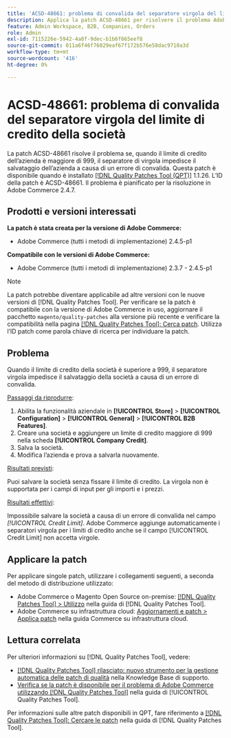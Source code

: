 ```yaml
---
title: 'ACSD-48661: problema di convalida del separatore virgola del limite di credito della società'
description: Applica la patch ACSD-48661 per risolvere il problema Adobe Commerce, in cui quando il limite di credito della società è superiore a 999, il separatore di virgola impedisce il salvataggio della società a causa di un errore di convalida.
feature: Admin Workspace, B2B, Companies, Orders
role: Admin
exl-id: 7115226e-5942-4a8f-9dec-b1b6f665eef8
source-git-commit: 011a6f46f76029eaf67f172b576e58dac9710a3d
workflow-type: tm+mt
source-wordcount: '416'
ht-degree: 0%

---
```


# ACSD-48661: problema di convalida del separatore virgola del limite di credito della società

La patch ACSD-48661 risolve il problema se, quando il limite di credito dell’azienda è maggiore di 999, il separatore di virgola impedisce il salvataggio dell’azienda a causa di un errore di convalida. Questa patch è disponibile quando è installato [[!DNL Quality Patches Tool (QPT)]](https://experienceleague.adobe.com/en/docs/commerce-operations/tools/quality-patches-tool/quality-patches-tool-to-self-serve-quality-patches) 1.1.26. L’ID della patch è ACSD-48661. Il problema è pianificato per la risoluzione in Adobe Commerce 2.4.7.

## Prodotti e versioni interessati

**La patch è stata creata per la versione di Adobe Commerce:**

* Adobe Commerce (tutti i metodi di implementazione) 2.4.5-p1

**Compatibile con le versioni di Adobe Commerce:**

* Adobe Commerce (tutti i metodi di implementazione) 2.3.7 - 2.4.5-p1

>[!NOTE]
>
>La patch potrebbe diventare applicabile ad altre versioni con le nuove versioni di [!DNL Quality Patches Tool]. Per verificare se la patch è compatibile con la versione di Adobe Commerce in uso, aggiornare il pacchetto `magento/quality-patches` alla versione più recente e verificare la compatibilità nella pagina [[!DNL Quality Patches Tool]: Cerca patch](https://experienceleague.adobe.com/tools/commerce-quality-patches/index.html). Utilizza l’ID patch come parola chiave di ricerca per individuare la patch.

## Problema

Quando il limite di credito della società è superiore a 999, il separatore virgola impedisce il salvataggio della società a causa di un errore di convalida.

<u>Passaggi da riprodurre</u>:

1. Abilita la funzionalità aziendale in **[!UICONTROL Store]** > **[!UICONTROL Configuration]** > **[!UICONTROL General]** > **[!UICONTROL B2B Features]**.
1. Creare una società e aggiungere un limite di credito maggiore di 999 nella scheda **[!UICONTROL Company Credit]**.
1. Salva la società.
1. Modifica l’azienda e prova a salvarla nuovamente.

<u>Risultati previsti</u>:

Puoi salvare la società senza fissare il limite di credito. La virgola non è supportata per i campi di input per gli importi e i prezzi.

<u>Risultati effettivi</u>:

Impossibile salvare la società a causa di un errore di convalida nel campo *[!UICONTROL Credit Limit]*. Adobe Commerce aggiunge automaticamente i separatori virgola per i limiti di credito anche se il campo [!UICONTROL Credit Limit] non accetta virgole.

## Applicare la patch

Per applicare singole patch, utilizzare i collegamenti seguenti, a seconda del metodo di distribuzione utilizzato:

* Adobe Commerce o Magento Open Source on-premise: [[!DNL Quality Patches Tool] > Utilizzo](/help/tools/quality-patches-tool/usage.md) nella guida di [!DNL Quality Patches Tool].
* Adobe Commerce su infrastruttura cloud: [Aggiornamenti e patch > Applica patch](https://experienceleague.adobe.com/docs/commerce-cloud-service/user-guide/develop/upgrade/apply-patches.html) nella guida Commerce su infrastruttura cloud.

## Lettura correlata

Per ulteriori informazioni su [!DNL Quality Patches Tool], vedere:

* [[!DNL Quality Patches Tool] rilasciato: nuovo strumento per la gestione automatica delle patch di qualità](https://experienceleague.adobe.com/en/docs/commerce-operations/tools/quality-patches-tool/quality-patches-tool-to-self-serve-quality-patches) nella Knowledge Base di supporto.
* [Verifica se la patch è disponibile per il problema di Adobe Commerce utilizzando  [!DNL Quality Patches Tool]](/help/tools/quality-patches-tool/patches-available-in-qpt/check-patch-for-magento-issue-with-magento-quality-patches.md) nella guida di [!UICONTROL Quality Patches Tool].


Per informazioni sulle altre patch disponibili in QPT, fare riferimento a [[!DNL Quality Patches Tool]: Cercare le patch](https://experienceleague.adobe.com/tools/commerce-quality-patches/index.html) nella guida di [!DNL Quality Patches Tool].
